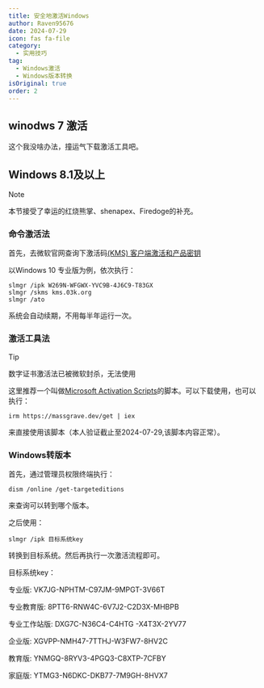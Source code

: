 ```yaml
---
title: 安全地激活Windows
author: Raven95676
date: 2024-07-29
icon: fas fa-file
category:
  - 实用技巧
tag:
  - Windows激活
  - Windows版本转换
isOriginal: true
order: 2
---
```


## winodws 7 激活

这个我没啥办法，撞运气下载激活工具吧。

## Windows 8.1及以上

> [!note]
> 本节接受了幸运的红烧熊掌、shenapex、Firedoge的补充。

### 命令激活法

首先，去微软官网查询下激活码[(KMS) 客户端激活和产品密钥](https://learn.microsoft.com/zh-cn/windows-server/get-started/kms-client-activation-keys)

以Windows 10 专业版为例，依次执行：

```shell
slmgr /ipk W269N-WFGWX-YVC9B-4J6C9-T83GX
slmgr /skms kms.03k.org
slmgr /ato
```

系统会自动续期，不用每半年运行一次。

### 激活工具法

> [!tip]
> 数字证书激活法已被微软封杀，无法使用

这里推荐一个叫做[Microsoft Activation Scripts](https://github.com/elitekamrul/MAS)的脚本。可以下载使用，也可以执行：

```shell
irm https://massgrave.dev/get | iex
```

来直接使用该脚本（本人验证截止至2024-07-29,该脚本内容正常）。

### Windows转版本

首先，通过管理员权限终端执行：

```shell
dism /online /get-targeteditions
```

来查询可以转到哪个版本。

之后使用：

```shell
slmgr /ipk 目标系统key
```

转换到目标系统。然后再执行一次激活流程即可。

目标系统key：

专业版: VK7JG-NPHTM-C97JM-9MPGT-3V66T

专业教育版: 8PTT6-RNW4C-6V7J2-C2D3X-MHBPB

专业工作站版: DXG7C-N36C4-C4HTG -X4T3X-2YV77

企业版: XGVPP-NMH47-7TTHJ-W3FW7-8HV2C

教育版: YNMGQ-8RYV3-4PGQ3-C8XTP-7CFBY

家庭版: YTMG3-N6DKC-DKB77-7M9GH-8HVX7
